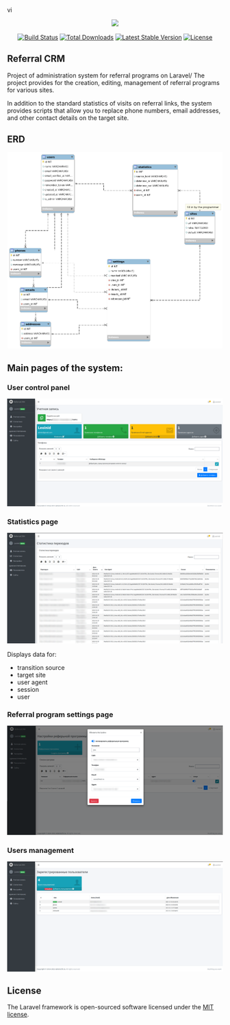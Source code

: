 vi <p align="center"><a href="https://laravel.com" target="_blank"><img src="https://raw.githubusercontent.com/laravel/art/master/logo-lockup/5%20SVG/2%20CMYK/1%20Full%20Color/laravel-logolockup-cmyk-red.svg" width="400"></a></p>

<p align="center">
<a href="https://travis-ci.org/laravel/framework"><img src="https://travis-ci.org/laravel/framework.svg" alt="Build Status"></a>
<a href="https://packagist.org/packages/laravel/framework"><img src="https://img.shields.io/packagist/dt/laravel/framework" alt="Total Downloads"></a>
<a href="https://packagist.org/packages/laravel/framework"><img src="https://img.shields.io/packagist/v/laravel/framework" alt="Latest Stable Version"></a>
<a href="https://packagist.org/packages/laravel/framework"><img src="https://img.shields.io/packagist/l/laravel/framework" alt="License"></a>
</p>

## Referral CRM

Project of administration system for referral programs on Laravel/
The project provides for the creation, editing, management of referral programs for various sites.

In addition to the standard statistics of visits on referral links, the system provides scripts that allow you to replace phone numbers, email addresses, and other contact details on the target site.
## ERD
![Image alt](https://github.com/LLeonidd/referalcms/raw/master/documentation/img/_model.png)

## Main pages of the system:
### User control panel

![Image alt](https://github.com/LLeonidd/referalcms/raw/master/documentation/img/_account.png)

### Statistics page

![Image alt](https://github.com/LLeonidd/referalcms/raw/master/documentation/img/_statistics.png)

Displays data for:
- transition source
- target site
- user agent
- session
- user

### Referral program settings page

![Image alt](https://github.com/LLeonidd/referalcms/raw/master/documentation/img/_settings.png)

### Users management

![Image alt](https://github.com/LLeonidd/referalcms/raw/master/documentation/img/_users.png)

## License

The Laravel framework is open-sourced software licensed under the [MIT license](https://opensource.org/licenses/MIT).
